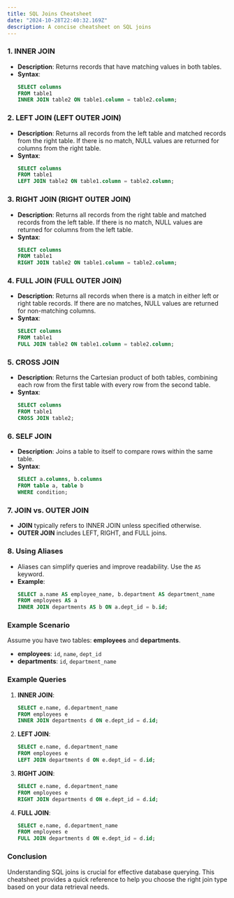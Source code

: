 ```yaml
---
title: SQL Joins Cheatsheet
date: "2024-10-28T22:40:32.169Z"
description: A concise cheatsheet on SQL joins
---
```


### 1. **INNER JOIN**
- **Description**: Returns records that have matching values in both tables.
- **Syntax**:
  ```sql
  SELECT columns
  FROM table1
  INNER JOIN table2 ON table1.column = table2.column;
  ```

### 2. **LEFT JOIN (LEFT OUTER JOIN)**
- **Description**: Returns all records from the left table and matched records from the right table. If there is no match, NULL values are returned for columns from the right table.
- **Syntax**:
  ```sql
  SELECT columns
  FROM table1
  LEFT JOIN table2 ON table1.column = table2.column;
  ```

### 3. **RIGHT JOIN (RIGHT OUTER JOIN)**
- **Description**: Returns all records from the right table and matched records from the left table. If there is no match, NULL values are returned for columns from the left table.
- **Syntax**:
  ```sql
  SELECT columns
  FROM table1
  RIGHT JOIN table2 ON table1.column = table2.column;
  ```

### 4. **FULL JOIN (FULL OUTER JOIN)**
- **Description**: Returns all records when there is a match in either left or right table records. If there are no matches, NULL values are returned for non-matching columns.
- **Syntax**:
  ```sql
  SELECT columns
  FROM table1
  FULL JOIN table2 ON table1.column = table2.column;
  ```

### 5. **CROSS JOIN**
- **Description**: Returns the Cartesian product of both tables, combining each row from the first table with every row from the second table.
- **Syntax**:
  ```sql
  SELECT columns
  FROM table1
  CROSS JOIN table2;
  ```

### 6. **SELF JOIN**
- **Description**: Joins a table to itself to compare rows within the same table.
- **Syntax**:
  ```sql
  SELECT a.columns, b.columns
  FROM table a, table b
  WHERE condition;
  ```

### 7. **JOIN vs. OUTER JOIN**
- **JOIN** typically refers to INNER JOIN unless specified otherwise.
- **OUTER JOIN** includes LEFT, RIGHT, and FULL joins.

### 8. **Using Aliases**
- Aliases can simplify queries and improve readability. Use the `AS` keyword.
- **Example**:
  ```sql
  SELECT a.name AS employee_name, b.department AS department_name
  FROM employees AS a
  INNER JOIN departments AS b ON a.dept_id = b.id;
  ```

### Example Scenario
Assume you have two tables: **employees** and **departments**.

- **employees**: `id`, `name`, `dept_id`
- **departments**: `id`, `department_name`

### Example Queries
1. **INNER JOIN**:
   ```sql
   SELECT e.name, d.department_name
   FROM employees e
   INNER JOIN departments d ON e.dept_id = d.id;
   ```

2. **LEFT JOIN**:
   ```sql
   SELECT e.name, d.department_name
   FROM employees e
   LEFT JOIN departments d ON e.dept_id = d.id;
   ```

3. **RIGHT JOIN**:
   ```sql
   SELECT e.name, d.department_name
   FROM employees e
   RIGHT JOIN departments d ON e.dept_id = d.id;
   ```

4. **FULL JOIN**:
   ```sql
   SELECT e.name, d.department_name
   FROM employees e
   FULL JOIN departments d ON e.dept_id = d.id;
   ```

### Conclusion
Understanding SQL joins is crucial for effective database querying. This cheatsheet provides a quick reference to help you choose the right join type based on your data retrieval needs.